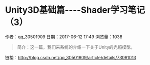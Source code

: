 # Unity3D基础篇----Shader学习笔记（3）
作者：qq_30501909
日期：2017-06-12 17:49
浏览量：1038
> 简介：这一篇，我们来系统的介绍一下关于Unity的光照模型。

 链接：http://blog.csdn.net/qq_30501909/article/details/73091013

